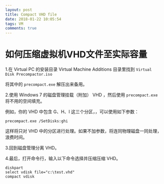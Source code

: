 ```yaml
---
layout: post
title: Compact VHD file
date: 2018-01-22 10:05:54
tags: VM
comments: true
---
```

# 如何压缩虚拟机VHD文件至实际容量

1.在 Virtual PC 的安装目录 Virtual Machine Additions 目录里找到 `Virtual Disk Precompactor.iso` 

将其中的 `precompact.exe` 解压出来备用。

2.使用 Windows 7 的磁盘管理挂载（附加） VHD ，然后使用 `precompact.exe` 将不用的空间填充。

例如，你的 VHD 中包含 G、H、I 这三个分区，，可以使用如下参数：

```
precompact.exe /SetDisks:ghi
```

这样将只对 VHD 中的分区进行处理。如果不加参数，将连同物理磁盘一同处理，浪费时间。

3.回到磁盘管理分离 VHD。

4.最后，打开命令行，输入以下命令选择并压缩压缩 VHD。
```
diskpart
select vdisk file="c:\test.vhd"
compact vdisk
```